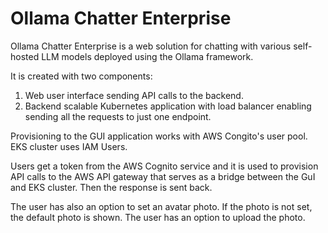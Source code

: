 # Ollama Chatter Enterprise

Ollama Chatter Enterprise is a web solution for chatting with various self-hosted LLM models deployed using the Ollama framework. 

It is created with two components:
1. Web user interface sending API calls to the backend.
2. Backend scalable Kubernetes application with load balancer enabling sending all the requests to just one endpoint. 

Provisioning to the GUI application works with AWS Congito's user pool. EKS cluster uses IAM Users. 

Users get a token from the AWS Cognito service and it is used to provision API calls to the AWS API gateway that serves as a bridge between the GuI and EKS cluster. Then the response is sent back. 

The user has also an option to set an avatar photo. If the photo is not set, the default photo is shown. The user has an option to upload the photo.  